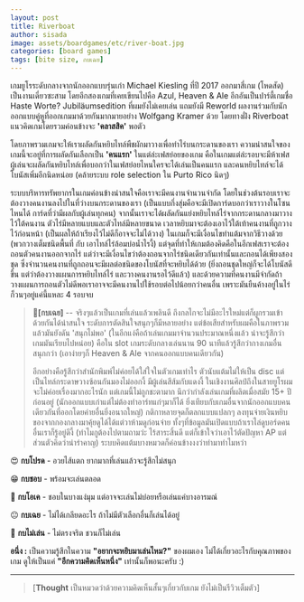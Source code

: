 ```yaml
---
layout: post
title: Riverboat
author: sisada
image: assets/boardgames/etc/river-boat.jpg
categories: [board games]
tags: [bite size, กบเฉย]
---
```

เกมยูโรระดับกลางจากนักออกแบบรุ่นเก๋า Michael Kiesling ที่ปี 2017 ออกมาสี่เกม (โหดสัด) เป็นงานเดี่ยวซะสาม โดยอีกสองเกมที่เคยเขียนไปคือ Azul, Heaven & Ale อีกอันเป็นปาร์ตี้เกมชื่อ Haste Worte? Jubiläumsedition ที่ผมยังไม่เคยเล่น แถมยังมี Reworld ผลงานร่วมกับนักออกแบบคู่หูที่ออกเกมมาด้วยกันมากมายอย่าง Wolfgang Kramer ด้วย โดยทางฝั่ง Riverboat แนวคิดเกมโดยรวมค่อนข้างจะ **'คลาสสิค'** พอตัว

โดยภาพรวมเกมจะให้เราผลัดกันหยิบไทล์พืชผักมาวางเพื่อทำไร่บนกระดานของเรา ความน่าสนใจของเกมนี้จะอยู่ที่การผลัดกันเลือกเป็น **'คนแรก'** ในแต่ล่ะเฟสย่อยของเกม คือในเกมแต่ล่ะรอบจะมีห้าเฟส ผู้เล่นจะผลัดกันหยิบไทล์เพื่อบอกว่าในเฟสย่อยไหนใครจะได้เล่นเป็นคนแรก และคนหยิบไทล์จะได้โบนัสเพิ่มอีกนิดหน่อย (คล้ายระบบ role selection ใน Purto Rico นิดๆ)

ระบบบริหารทรัพยากรในเกมค่อนข้างน่าสนใจคือเราจะมีคนงานจำนวนจำกัด โดยในช่วงต้นรอบเราจะต้องวางคนงานลงไปในที่ว่างบนกระดานของเรา (เป็นแบบกึ่งสุ่มคือจะมีเปิดการ์ดบอกว่าเราวางในโซนไหนได้ การ์ดที่ว่ามีผลกับผู้เล่นทุกคน) จากนั้นเราจะได้ผลัดกันแย่งหยิบไทล์ไร่จากกระดานกลางมาวางไว้ใต้คนงาน ตัวไร่มีหลายแบบและตัวไทล์มีหลายขนาด เวลาหยิบมาจะต้องเอาไว้ใต้เท้าคนงานที่ถูกวางไว้ก่อนหน้า (เป็นผลให้ถ้าเรียงไว้ไม่ดีก็อาจจะไม่ได้วาง) ในเกมก็จะมีเงื่อนไขทำแต้มจากวิธีวางด้วย (พวกวางเต็มชนิดพื้นที่ กับ เอาไทล์ไร่ล้อมบ่อน้ำไรงี้) แต่จุดที่ทำให้เกมต้องคิดคือในอีกเฟสเราจะต้องถอนตัวคนงานออกจากไร่ แต่ว่าจะมีเงื่อนไขว่าต้องถอนจากไร่ชนิดเดียวกันเท่านั้นและถอนได้เพียงสองชุด ซึ่งจำนวนคนงานที่ถูกถอนจะมีผลต่อชนิดของโบนัสที่จะหยิบได้ด้วย (ยิ่งถอนชุดใหญ่ก็จะได้โบนัสดีขึ้น แต่ว่าต้องวางแผนการหยิบไทล์ไร่ และวางคนงานรอไว้ดีแล้ว) และด้วยความที่คนงานมีจำกัดถ้าวางแผนการถอนตัวไม่ดีพอเราอาจจะมีคนงานไปใช้รอบต่อไปน้อยกว่าคนอื่น เพราะมันยืนค้างอยู่ในไร่ ก็วนๆอยู่แค่นี้แหละ 4 รอบจบ

> 🐸**[กบเฉย]** -- จริงๆแล้วเป็นเกมที่เล่นแล้วเพลินดี ถึงกลไกจะไม่มีอะไรใหม่แต่ก็ผูกรวมเข้าด้วยกันได้น่าสนใจ ระดับการตัดสินใจสนุกๆก็มีหลายอย่าง แต่ข้อเสียสำหรับผมคือในภาพรวมแล้วมันยังดัน 'สนุกไม่พอ' (ในอีกแง่คือถ้าเล่นเกมมาจำนวนประมาณหนึ่งแล้ว น่าจะรู้สึกว่าเกมมันเรียบไปหน่อย) คือใน slot เกมระดับกลางเล่นนาน 90 นาทีแล้วรู้สึกว่ากางเกมอื่นสนุกกว่า (เอาง่ายๆก็ Heaven & Ale จากคนออกแบบคนเดียวกัน)
> 
> อีกอย่างคือรู้สึกว่าสำนักพิมพ์ไม่ค่อยได้ใส่ใจในตัวเกมเท่าไร ตัวนับแต้มไม่ให้เป็น disc แต่เป็นไทล์กระดาษวางซ้อนกันมองไม่ออกงี้ มีผู้เล่นสีส้มกับแดงงี้ ในเชิงงานศิลป์ถึงในสายยูโรผมจะไม่ค่อยเรื่องมากอะไรนัก แต่เกมนี้ไม่ถูกชะตามาก นึกว่ากำลังเล่นเกมที่ผลิตเมื่อสมัย 15+ ปีก่อนอยู่ (นักออกแบบเก๋าแต่ไม่ต้องทำอาร์ทแก่ๆมาก็ได้ ยิ่งเทียบกับเกมอื่นจากนักออกแบบคนเดียวกันที่ออกโดยค่ายอื่นยิ่งอนาถใหญ่) กติกาหลายจุดก็ตลกแบบแปลกๆ ลงทุนจ่ายเงินหยิบของจากกองกลางมาคุ้ยดูได้ได้แต่วาห้ามดูก่อนจ่าย ทั้งๆที่ข้อมูลมันเปิดแบบถ้าเราไล่ดูบอร์ดคนอื่นเราก็รู้อยู่ดีงี้ (ทำไมกูต้องไปตามถามว่ะ ไร้สาระสิ้นดี แต่ก็เข้าใจว่าเอาไว้ตัดปัญหา AP แต่ส่วนตัวคิดว่าน่ารำคาญ) ระบบคิดแต้มบางหมวดก็ค่อนข้างงงว่าทำมาทำไมหว่า


😍 **กบโปรด** - อวยไส้แตก ยากมากที่เล่นแล้วจะรู้สึกไม่สนุก

😁 **กบชอบ** - พร้อมจะเล่นตลอด

🙂 **กบโอเค** - ชอบในบางแง่มุม แต่อาจจะเล่นไม่บ่อยหรือเล่นแค่บางอารมณ์

😐 **กบเฉย** - ไม่ได้เกลียดอะไร ถ้าไม่มีตัวเลือกอื่นก็เล่นได้อยู่

🖕 **กบไม่เล่น** - ไม่ตรงจริต ชวนก็ไม่เล่น

**อนึ่ง :** เป็นความรู้สึกในความ **"อยากจะหยิบมาเล่นไหม?"** ของผมเอง ไม่ได้เกี่ยวอะไรกับคุณภาพของเกม ดูให้เป็นแค่ **"อีกความคิดเห็นหนึ่ง"** เท่านั้นก็พอนะครับ :)



---



> 
> [**Thought** เป็นหมวดว่าด้วยความคิดเห็นสั้นๆเกี่ยวกับเกม ยังไม่เป็นรีวิวเต็มตัว]
> 
> 
> 

